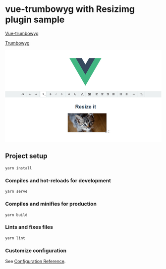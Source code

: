 # vue-trumbowyg with Resizimg  plugin sample

[Vue-trumbowyg](https://github.com/ankurk91/vue-trumbowyg)

[Trumbowyg](https://alex-d.github.io/Trumbowyg/documentation/plugins/#plugin-resizimg)

![alt](./sample.gif)

## Project setup
```
yarn install
```

### Compiles and hot-reloads for development
```
yarn serve
```

### Compiles and minifies for production
```
yarn build
```

### Lints and fixes files
```
yarn lint
```

### Customize configuration
See [Configuration Reference](https://cli.vuejs.org/config/).
